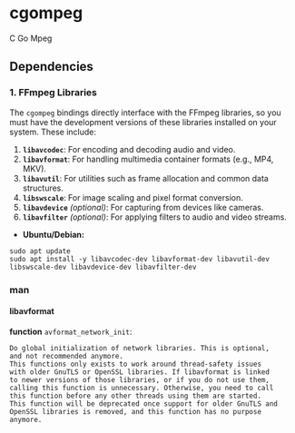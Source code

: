 # cgompeg
C Go Mpeg

## Dependencies
### **1. FFmpeg Libraries**
The `cgompeg` bindings directly interface with the FFmpeg libraries, so you must have the development versions of these libraries installed on your system. These include:

1. **`libavcodec`**: For encoding and decoding audio and video.
2. **`libavformat`**: For handling multimedia container formats (e.g., MP4, MKV).
3. **`libavutil`**: For utilities such as frame allocation and common data structures.
4. **`libswscale`**: For image scaling and pixel format conversion.
5. **`libavdevice`** *(optional)*: For capturing from devices like cameras.
6. **`libavfilter`** *(optional)*: For applying filters to audio and video streams.

- **Ubuntu/Debian:**
```
sudo apt update
sudo apt install -y libavcodec-dev libavformat-dev libavutil-dev libswscale-dev libavdevice-dev libavfilter-dev
```
<!-- 
### **2. `pkg-config`**

The `cgompeg` package uses `pkg-config` to locate the FFmpeg libraries. Ensure `pkg-config` is installed and correctly configured:

- **Linux**: Install `pkg-config`:
    
```bash
sudo apt install pkg-config
```

Check `pkg-config` configuration with:

```bash
pkg-config --modversion libavcodec libavformat libavutil
``` -->

### man

#### libavformat
**function** `avformat_network_init`:
```
Do global initialization of network libraries. This is optional,
and not recommended anymore.
This functions only exists to work around thread-safety issues
with older GnuTLS or OpenSSL libraries. If libavformat is linked
to newer versions of those libraries, or if you do not use them,
calling this function is unnecessary. Otherwise, you need to call
this function before any other threads using them are started.
This function will be deprecated once support for older GnuTLS and
OpenSSL libraries is removed, and this function has no purpose
anymore.
 ```